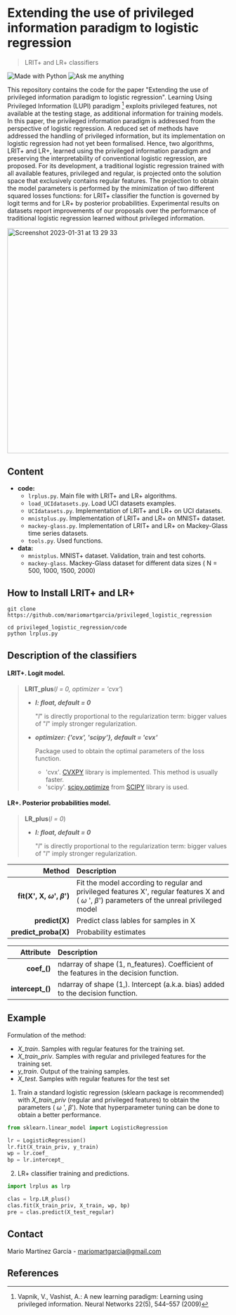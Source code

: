 # Extending the use of privileged information paradigm to logistic regression
> LRIT+ and LR+ classifiers

[python-img]: https://img.shields.io/badge/Made%20with-Python-blue
[ama-img]: https://img.shields.io/badge/Ask%20me-anything-yellowgreen

![Made with Python][python-img]
![Ask me anything][ama-img]

This repository contains the code for the paper "Extending the use of privileged information paradigm to logistic regression". Learning Using Privileged Information (LUPI) paradigm [^1] exploits privileged features, not available at the testing stage, as additional information for training models. In this paper, the privileged information paradigm is addressed from the perspective of logistic regression. A reduced set of methods have addressed the handling of privileged information, but its implementation on logistic regression had not yet been formalised. Hence, two algorithms, LRIT+ and LR+, learned using the privileged information paradigm and preserving the interpretability of conventional logistic regression, are proposed. For its development, a traditional logistic regression trained with all available features, privileged and regular, is projected onto the solution space that exclusively contains regular features. The projection to obtain the model parameters is performed by the minimization of two different squared losses functions: for LRIT+ classifier the function is governed by logit terms and for LR+  by posterior probabilities. Experimental results on datasets report improvements of our proposals over the performance of traditional logistic regression learned without privileged information.

<img width="512" alt="Screenshot 2023-01-31 at 13 29 33" src="https://user-images.githubusercontent.com/63496191/215760145-fa62ca77-d303-4ddd-a563-033d44a7fbfa.png">


## Content

- **code:**
  - `lrplus.py`. Main file with LRIT+ and LR+ algorithms.
  - `load_UCIdatasets.py`. Load UCI datasets examples.
  - `UCIdatasets.py`. Implementation of LRIT+ and LR+ on UCI datasets.
  - `mnistplus.py`. Implementation of LRIT+ and LR+ on MNIST+ dataset.
  - `mackey-glass.py`. Implementation of LRIT+ and LR+ on Mackey-Glass time series datasets.
  - `tools.py`. Used functions.
- **data:**
  - `mnistplus`. MNIST+ dataset. Validation, train and test cohorts.
  - `mackey-glass`.   Mackey-Glass dataset for different data sizes ( N = 500, 1000, 1500, 2000)



## How to Install LRIT+ and LR+



```git
git clone https://github.com/mariomartgarcia/privileged_logistic_regression
```

```git
cd privileged_logistic_regression/code
python lrplus.py
```

## Description of the classifiers

#### LRIT+. Logit model.

>**LRIT_plus**(_l = 0, optimizer = 'cvx'_)
>
>  - **_l: float, default = 0_**
>  
>    "_l_" is directly proportional to the regularization term: bigger values of "_l_" imply stronger regularization.
>    
>  - **_optimizer: {'cvx', 'scipy'}, default = 'cvx'_**
>  
>    Package used to obtain the optimal parameters of the loss function.
>    - 'cvx'. [CVXPY](https://www.cvxpy.org/tutorial/intro/index.html) library is implemented. This method is usually faster.
>    - 'scipy'. [scipy.optimize](https://docs.scipy.org/doc/scipy/reference/generated/scipy.optimize.minimize.html) from [SCIPY](https://docs.scipy.org/doc/scipy/index.html) library is used.




#### LR+. Posterior probabilities model.

>**LR_plus**(_l = 0_)
>
>  - **_l: float, default = 0_**
>  
>    "_l_" is directly proportional to the regularization term: bigger values of "_l_" imply stronger regularization.
> 


| Method | Description | 
| -----: | :--- | 
|   **fit(X', X, $\omega$', $\beta$')**     |    Fit the model according to regular and privileged features X', regular features X and  ( $\omega$ ', $\beta$') parameters of the unreal privileged model  |  
|   **predict(X)**      |    Predict class lables for samples in X   | 
|    **predict_proba(X)**     |   Probability estimates    | 

| Attribute | Description | 
| -----: | :--- | 
|      **coef_()**    | ndarray of shape (1, n_features).  Coefficient of the features in the decision function.    | 
|    **intercept_()**      |  ndarray of shape (1,).   Intercept (a.k.a. bias) added to the decision function.   | 
    
## Example 

Formulation of the method:

- _X_train_. Samples with regular features for the training set. 
- _X_train_priv_. Samples with regular and privileged features for the training set. 
- _y_train_. Output of the training samples.
- _X_test_. Samples with regular features for the test set


1. Train a standard logistic regression (sklearn package is recommended) with _X_train_priv_ (regular and privileged features) to obtain the parameters ( $\omega$ ', $\beta$'). Note that hyperparameter tuning can be done to obtain a better performance.


```python
from sklearn.linear_model import LogisticRegression

lr = LogisticRegression()
lr.fit(X_train_priv, y_train)
wp = lr.coef_
bp = lr.intercept_
```

2. LR+ classifier training and predictions.

```python
import lrplus as lrp

clas = lrp.LR_plus()
clas.fit(X_train_priv, X_train, wp, bp)
pre = clas.predict(X_test_regular)
```

## Contact

Mario Martínez García - mariomartgarcia@gmail.com

## References

[^1]: Vapnik, V., Vashist, A.: A new learning paradigm: Learning using privileged information. Neural Networks 22(5), 544–557 (2009)
  
  
  

